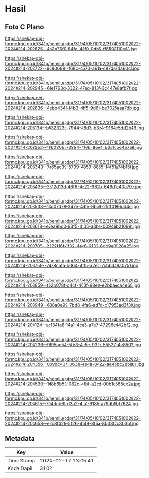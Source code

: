 # Hasil

## Foto C Plano

https://sirekap-obj-formc.kpu.go.id/341b/pemilu/pdpr/31/74/05/10/02/3174051002022-20240214-202625--4b3c76f9-54fc-48f0-9db5-ff5503119e61.jpg

https://sirekap-obj-formc.kpu.go.id/341b/pemilu/pdpr/31/74/05/10/02/3174051002022-20240214-202722--90806891-f68c-4570-a61a-c87da74a60c1.jpg

https://sirekap-obj-formc.kpu.go.id/341b/pemilu/pdpr/31/74/05/10/02/3174051002022-20240214-202945--61e1763d-3322-47ad-813f-3c447e8afb7f.jpg

https://sirekap-obj-formc.kpu.go.id/341b/pemilu/pdpr/31/74/05/10/02/3174051002022-20240214-202836--4ebb4341-f4b3-4ff5-9d61-be7025aaa7db.jpg

https://sirekap-obj-formc.kpu.go.id/341b/pemilu/pdpr/31/74/05/10/02/3174051002022-20240214-203134--b532323e-7944-48d3-b3e4-9164e5dd2b49.jpg

https://sirekap-obj-formc.kpu.go.id/341b/pemilu/pdpr/31/74/05/10/02/3174051002022-20240214-203252--16b030b7-3854-416b-8ee4-b3a1dbe45758.jpg

https://sirekap-obj-formc.kpu.go.id/341b/pemilu/pdpr/31/74/05/10/02/3174051002022-20240214-203343--7a65ac39-5739-4859-8855-14f51a74b15f.jpg

https://sirekap-obj-formc.kpu.go.id/341b/pemilu/pdpr/31/74/05/10/02/3174051002022-20240214-203435--2312d13d-46f6-4e22-982b-646d1c40a70e.jpg

https://sirekap-obj-formc.kpu.go.id/341b/pemilu/pdpr/31/74/05/10/02/3174051002022-20240214-203533--13d07d78-347e-46fe-9bc9-25ff0186dd4c.jpg

https://sirekap-obj-formc.kpu.go.id/341b/pemilu/pdpr/31/74/05/10/02/3174051002022-20240214-203618--e7ea9bd0-93f5-4105-a3ba-00949b21099f.jpg

https://sirekap-obj-formc.kpu.go.id/341b/pemilu/pdpr/31/74/05/10/02/3174051002022-20240214-203705--2222f16f-1f32-4ec6-9133-6db9e0026e25.jpg

https://sirekap-obj-formc.kpu.go.id/341b/pemilu/pdpr/31/74/05/10/02/3174051002022-20240214-203759--7d78cafa-b064-41f5-a2ec-7cbbd48a0751.jpg

https://sirekap-obj-formc.kpu.go.id/341b/pemilu/pdpr/31/74/05/10/02/3174051002022-20240214-203859--f62b078f-d4cf-463f-98e0-e2bbaeca4e68.jpg

https://sirekap-obj-formc.kpu.go.id/341b/pemilu/pdpr/31/74/05/10/02/3174051002022-20240214-203949--638a0e99-7bd8-4fa6-ad7d-c17953ad3f30.jpg

https://sirekap-obj-formc.kpu.go.id/341b/pemilu/pdpr/31/74/05/10/02/3174051002022-20240214-204124--acf34fa8-14a1-4ca3-a7e7-47296e442bf2.jpg

https://sirekap-obj-formc.kpu.go.id/341b/pemilu/pdpr/31/74/05/10/02/3174051002022-20240214-204236--9195ae54-5fb3-4c5e-93fe-55527e4c8502.jpg

https://sirekap-obj-formc.kpu.go.id/341b/pemilu/pdpr/31/74/05/10/02/3174051002022-20240214-204356--089dc437-063e-4e4a-8422-ae46bc285a81.jpg

https://sirekap-obj-formc.kpu.go.id/341b/pemilu/pdpr/31/74/05/10/02/3174051002022-20240214-204530--1d8b6b53-082c-4fbf-a2cd-00b1c365ee2a.jpg

https://sirekap-obj-formc.kpu.go.id/341b/pemilu/pdpr/31/74/05/10/02/3174051002022-20240214-204615--704dcb6f-d3a2-4fa1-9185-a79db9bf7624.jpg

https://sirekap-obj-formc.kpu.go.id/341b/pemilu/pdpr/31/74/05/10/02/3174051002022-20240214-204658--e2c8f429-5f26-4149-8f5a-8b33f2c303bf.jpg


## Metadata

| Key        | Value               |
| ---------- | ------------------- |
| Time Stamp | 2024-02-17 13:05:41 |
| Kode Dapil | 3102                |



